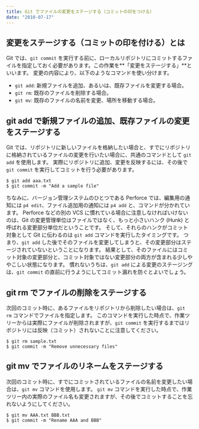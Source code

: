 ```yaml
---
title: Git でファイルの変更をステージする（コミットの印をつける）
date: "2010-07-17"
---
```


変更をステージする（コミットの印を付ける）とは
----

Git では、`git commit` を実行する前に、ローカルリポジトリにコミットするファイルを指定しておく必要があります。この作業を**「変更をステージする」**といいます。
変更の内容により、以下のようなコマンドを使い分けます。

- `git add`: 新規ファイルを追加、あるいは、既存ファイルを変更する場合。
- `git rm`: 既存のファイルを削除する場合。
- `git mv`: 既存のファイルの名前を変更、場所を移動する場合。


git add で新規ファイルの追加、既存ファイルの変更をステージする
----

Git では、リポジトリに新しいファイルを格納したい場合と、すでにリポジトリに格納されているファイルの変更を行いたい場合に、共通のコマンドとして `git add` を使用します。
実際にリポジトリに追加、変更を反映するには、その後で `git commit` を実行してコミットを行う必要があります。

~~~
$ git add aaa.txt
$ git commit -m "Add a sample file"
~~~

ちなみに、バージョン管理システムのひとつである Perforce では、編集用の通知には `p4 edit`、ファイル追加用の通知には `p4 add` と、コマンドが分かれています。
Perforce などの別の VCS に慣れている場合に注意しなければいけないのは、Git の変更管理単位はファイルではなく、もっと小さいハンク (Hunk) と呼ばれる変更部分単位だということです。
そして、それらのハンクがコミット対象として Git に伝わるのは `git add` コマンドを実行したタイミングです。
つまり、`git add` した後でそのファイルを変更してしまうと、その変更部分はステージされていないということになります。
結果として、そのファイルにはコミット対象の変更部分と、コミット対象ではない変更部分の両方が含まれる少しややこしい状態になります。
慣れないうちは、`git add` による変更のステージングは、`git commit` の直前に行うようにしてコミット漏れを防ぐとよいでしょう。


git rm でファイルの削除をステージする
----

次回のコミット時に、あるファイルをリポジトリから削除したい場合は、`git rm` コマンドでファイルを指定します。
このコマンドを実行した時点で、作業ツリーからは実際にファイルが削除されますが、`git commit` を実行するまではリポジトリには反映（コミット）されないことに注意してください。

~~~
$ git rm sample.txt
$ git commit -m "Remove unnecessary files"
~~~


git mv でファイルのリネームをステージする
----

次回のコミット時に、すでにコミットされているファイルの名前を変更したい場合は、`git mv` コマンドを使用します。
`git mv` コマンドを実行した時点で、作業ツリー内の実際のファイル名も変更されますが、その後でコミットすることを忘れないようにしてください。

~~~
$ git mv AAA.txt BBB.txt
$ git commit -m "Rename AAA and BBB"
~~~

